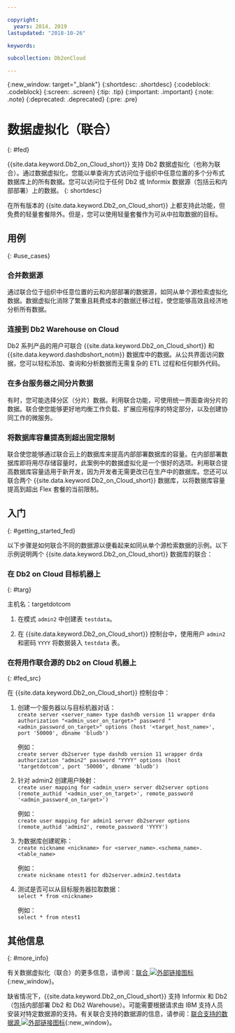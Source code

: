 ```yaml
---

copyright:
  years: 2014, 2019
lastupdated: "2018-10-26"

keywords: 

subcollection: Db2onCloud

---
```


<!-- Attribute definitions --> 
{:new_window: target="_blank"}
{:shortdesc: .shortdesc}
{:codeblock: .codeblock}
{:screen: .screen}
{:tip: .tip}
{:important: .important}
{:note: .note}
{:deprecated: .deprecated}
{:pre: .pre}

# 数据虚拟化（联合）
{: #fed}

{{site.data.keyword.Db2_on_Cloud_short}} 支持 Db2 数据虚拟化（也称为联合）。通过数据虚拟化，您能以单查询方式访问位于组织中任意位置的多个分布式数据库上的所有数据。您可以访问位于任何 Db2 或 Informix 数据源（包括云和内部部署）上的数据。
{: shortdesc}

在所有版本的 {{site.data.keyword.Db2_on_Cloud_short}} 上都支持此功能，但免费的轻量套餐除外。但是，您可以使用轻量套餐作为可从中拉取数据的目标。

## 用例
{: #use_cases}

### 合并数据源

通过联合位于组织中任意位置的云和内部部署的数据源，如同从单个源检索虚拟化数据。数据虚拟化消除了繁重且耗费成本的数据迁移过程，使您能够高效且经济地分析所有数据。

<!-- A company may have started their operations with an on-premises Db2 server. As cloud technology becomes more widespread and companies start to operate on cloud in a cost-effective fashion, there will be continued Cloud growth. However, the organization’s data on both sources remain as a critical component to their decision-making processes. By way of example, a client operating in retail industry needs to be able to access all data, say customer information, to run further analysis on their customers’ consumption behaviors. They need to be able to identify customers, match their records on cloud with already existing ones from an on-premises database and compose them as if the data is being retrieved from a single source. Federation capability here prevents the burdensome data migration process and allows the user to access the data without moving the data.

located in the cloud and on-premises -->

### 连接到 Db2 Warehouse on Cloud

Db2 系列产品的用户可联合 {{site.data.keyword.Db2_on_Cloud_short}} 和 {{site.data.keyword.dashdbshort_notm}} 数据库中的数据。从公共界面访问数据，您可以轻松添加、查询和分析数据而无需复杂的 ETL 过程和任何额外代码。

<!-- Db2 family users would now be able to federate data between Db2 on Cloud and Db2 Warehouse on Cloud. By being provided a common interface for accessing the data, a user can now easily add or query data from or to the Warehouse without complex ETL processes or any additional code. -->

### 在多台服务器之间分片数据

有时，您可能选择分区（分片）数据。利用联合功能，可使用统一界面查询分片的数据。联合使您能够更好地均衡工作负载、扩展应用程序的特定部分，以及创建协同工作的微服务。 

<!-- At times, users may choose to partition (shard). With federation capabilities, data can be queried with a unified interface and this lets the user better balance the workload, scale specific parts of an app or create microservices that work together. -->

### 将数据库容量提高到超出固定限制

联合使您能够通过联合云上的数据库来提高内部部署数据库的容量。在内部部署数据库即将用尽存储容量时，此案例中的数据虚拟化是一个很好的选项。利用联合提高数据库容量适用于新开发，因为开发者无需更改已在生产中的数据库。您还可以联合两个 {{site.data.keyword.Db2_on_Cloud_short}} 数据库，以将数据库容量提高到超出 Flex 套餐的当前限制。

<!-- By using federation, users can increase capacity of an on premises database by federating to or from the cloud. This is a great option if your on premises database is running out of storage. Increased capacity will also be useful for new development as our users no longer need to change a database in production. You can also use this feature to federate between two Db2 on Cloud databases to increase the capacity beyond the current limits of the Flex plan. -->

## 入门
{: #getting_started_fed}

以下步骤是如何联合不同的数据源以便看起来如同从单个源检索数据的示例。以下示例说明两个 {{site.data.keyword.Db2_on_Cloud_short}} 数据库的联合：

### 在 Db2 on Cloud 目标机器上
{: #targ}

主机名：targetdotcom

1. 在模式 `admin2` 中创建表 `testdata`。

2. 在 {{site.data.keyword.Db2_on_Cloud_short}} 控制台中，使用用户 `admin2` 和密码 `YYYY` 将数据装入 `testdata` 表。

<!-- ### On a client machine of the target

1. Catalog the target machine:<br/>
   `db2 catalog tcpip node <node_name> remote <host_name> server 50000`<br/>

   For example:<br/>
   `db2 catalog tcpip node fedS remote targetdotcom server 50000`

2. Catalog the database on fedS:<br/>
   `db2 catalog db bludb as <db_name> at node <node_name>`

   For example:<br/>
   `db2 catalog db bludb as srcdb at node fedS`

3. Connect to the database on fedS:<br/>
   `db2 connect to <catalog_db_name> user <admin_user> using '<admin_password>'`

   For example:<br/>
   `db2 connect to srcdb user 'admin1' with password 'XXXX'`

4. Create a wrapper on fedS:<br/>
   `db2 "create wrapper drda"`

5. Create a server to talk to the target machine:<br/>
   `db2 "create server <server_name> type dashdb version 11 wrapper drda authorization \"<admin_user_on_target>\" password \"<admin_password_on_target>\" options (host '<target_host_name>', port '50000', dbname 'bludb')"`

   For example:<br/>
   `db2 "create server db2server type dashdb version 11 wrapper drda authorization \"admin2\" password \"YYYY\" options (host 'targetdotcom', port '50000', dbname 'bludb')"`

6. Create the user mapping for admin2:<br/>
   `db2 "create user mapping for <admin_user> server db2server options (remote_authid '<admin_user_on_target>', remote_password '<admin_password_on_target>')"`

   For example:<br/>
   `db2 "create user mapping for admin1 server db2server options (remote_authid 'admin2', remote_password 'YYYY')"`

7. Create a nickname for the database:<br/>
   `db2 -v "create nickname <nickname> for <server_name>.<schema_name>.<table_name>"`

   For example:<br/>
   `db2 -v "create nickname ntest1 for db2server.admin2.testdata"`

### On the Db2 on Cloud source machine

1. Test that you can pull data from the target server:<br/>
   `db2 "select * from <nickname>"`

   For example:<br/>
   `db2 "select * from ntest1"`
-->

### 在将用作联合源的 Db2 on Cloud 机器上
{: #fed_src}

在 {{site.data.keyword.Db2_on_Cloud_short}} 控制台中：

1. 创建一个服务器以与目标机器对话：<br/>
   `create server <server_name> type dashdb version 11 wrapper drda authorization "<admin_user_on_target>" password "<admin_password_on_target>" options (host '<target_host_name>', port '50000', dbname 'bludb')`

   例如：<br/>
   `create server db2server type dashdb version 11 wrapper drda authorization "admin2" password "YYYY" options (host 'targetdotcom', port '50000', dbname 'bludb')`

2. 针对 admin2 创建用户映射：<br/>
   `create user mapping for <admin_user> server db2server options (remote_authid '<admin_user_on_target>', remote_password '<admin_password_on_target>')`

   例如：<br/>
   `create user mapping for admin1 server db2server options (remote_authid 'admin2', remote_password 'YYYY')`

3. 为数据库创建昵称：<br/>
   `create nickname <nickname> for <server_name>.<schema_name>.<table_name>`

   例如：<br/>
   `create nickname ntest1 for db2server.admin2.testdata`

4. 测试是否可以从目标服务器拉取数据：<br/>
   `select * from <nickname>`

   例如：<br/>
   `select * from ntest1`

## 其他信息
{: #more_info}

有关数据虚拟化（联合）的更多信息，请参阅：[联合 ![外部链接图标](../../icons/launch-glyph.svg "外部链接图标")](https://www.ibm.com/support/knowledgecenter/SS6NHC/com.ibm.swg.im.dashdb.doc/fcontainer.html){:new_window}。

缺省情况下，{{site.data.keyword.Db2_on_Cloud_short}} 支持 Informix 和 Db2（包括内部部署 Db2 和 Db2 Warehouse）。可能需要根据请求由 IBM 支持人员安装对特定数据源的支持。有关联合支持的数据源的信息，请参阅：[联合支持的数据源 ![外部链接图标](../../icons/launch-glyph.svg "外部链接图标")](https://www.ibm.com/support/docview.wss?uid=swg27050561){:new_window}。


